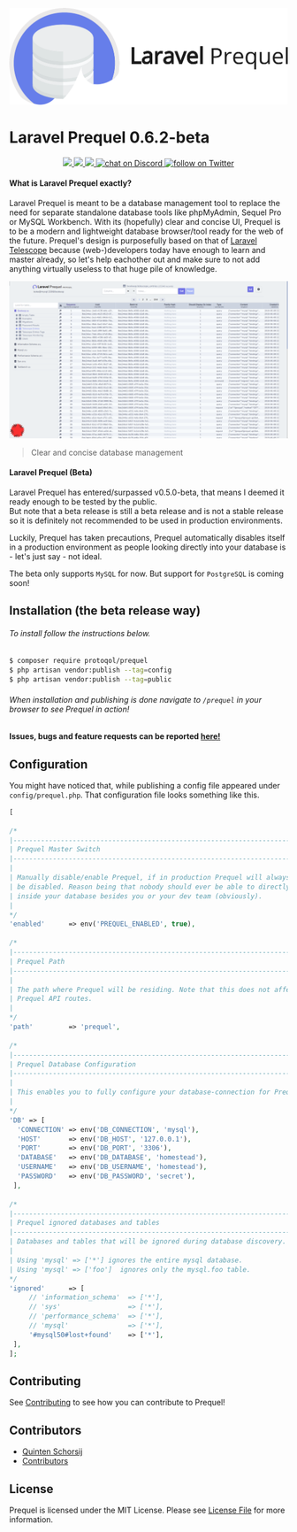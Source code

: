 
![Laravel Prequel](./assets/prequel.png)  
  
# Laravel Prequel 0.6.2-beta  
<p align="center">
    <a href="https://scrutinizer-ci.com/g/Protoqol/Prequel/?branch=master">
	<img src="https://scrutinizer-ci.com/g/Protoqol/Prequel/badges/quality-score.png?=master"/>	
    </a>
    <a href="https://github.com/protoqol/prequel/graphs/contributors" alt="Contributors">
        <img src="https://img.shields.io/github/contributors/protoqol/prequel.svg" />
     </a>
    <a href="https://github.com/badges/shields/pulse" alt="Activity">
        <img src="https://img.shields.io/github/commit-activity/m/badges/shields.svg" />
    </a>
    <a href="https://discord.gg/vZpwDVU">
        <img src="https://img.shields.io/discord/598160569660342327.svg?logo=discord"
            alt="chat on Discord">
     </a>
    <a href="https://twitter.com/intent/follow?screen_name=Protoqol_XYZ">
        <img src="https://img.shields.io/twitter/follow/Protoqol_XYZ.svg?label=%40Protoqol_XYZ&style=social"
            alt="follow on Twitter">
      </a>
</p>

#### What is Laravel Prequel exactly?  
Laravel Prequel is meant to be a database management tool to replace the need for separate standalone database tools like phpMyAdmin, Sequel Pro or MySQL Workbench. With its (hopefully) clear and concise UI, Prequel is to be a modern and lightweight database browser/tool ready for the web of the future. Prequel's design is purposefully based on that of [Laravel Telescope](https://github.com/laravel/telescope) because (web-)developers today have enough to learn and master already, so let's help eachother out and make sure to not add anything virtually useless to that huge pile of knowledge.   
  
![Prequel Screenshot](./assets/prequel_screenshot.png)  
> Clear and concise database management  
  
#### Laravel Prequel (Beta)  
Laravel Prequel has entered/surpassed v0.5.0-beta, that means I deemed it ready enough to be tested by the public.  
But note that a beta release is still a beta release and is not a stable release so it is definitely not recommended to be used in production environments.   
  
Luckily, Prequel has taken precautions, Prequel automatically disables itself in a production environment as people looking directly into your database is - let's just say - not ideal.  
  
The beta only supports `MySQL` for now. But support for `PostgreSQL` is coming soon!
  
## Installation (the beta release way)  
###### To install follow the instructions below.  
```bash  
$ composer require protoqol/prequel  
$ php artisan vendor:publish --tag=config  
$ php artisan vendor:publish --tag=public  
```  
###### When installation and publishing is done navigate to `/prequel` in your browser to see Prequel in action!  
  
#### Issues, bugs and feature requests can be reported [here!](https://github.com/Protoqol/Prequel/issues/new/choose)  

## Configuration
You might have noticed that, while publishing a config file appeared under `config/prequel.php`. 
That configuration file looks something like this.
```php
[  

/*  
|--------------------------------------------------------------------------  
| Prequel Master Switch  
|--------------------------------------------------------------------------  
|  
| Manually disable/enable Prequel, if in production Prequel will always  
| be disabled. Reason being that nobody should ever be able to directly look  
| inside your database besides you or your dev team (obviously).  
|  
*/
'enabled'      => env('PREQUEL_ENABLED', true),  
  
/*  
|--------------------------------------------------------------------------  
| Prequel Path  
|--------------------------------------------------------------------------  
|  
| The path where Prequel will be residing. Note that this does not affect  
| Prequel API routes.  
|  
*/
'path'         => 'prequel',  

/*  
|--------------------------------------------------------------------------  
| Prequel Database Configuration  
|--------------------------------------------------------------------------  
|  
| This enables you to fully configure your database-connection for Prequel.
|  
*/
'DB' => [  
  'CONNECTION' => env('DB_CONNECTION', 'mysql'),  
  'HOST'       => env('DB_HOST', '127.0.0.1'),  
  'PORT'       => env('DB_PORT', '3306'),  
  'DATABASE'   => env('DB_DATABASE', 'homestead'),  
  'USERNAME'   => env('DB_USERNAME', 'homestead'),  
  'PASSWORD'   => env('DB_PASSWORD', 'secret'),  
 ],  
 
/*  
|--------------------------------------------------------------------------  
| Prequel ignored databases and tables  
|--------------------------------------------------------------------------  
| Databases and tables that will be ignored during database discovery.
|
| Using 'mysql' => ['*'] ignores the entire mysql database.
| Using 'mysql' => ['foo']  ignores only the mysql.foo table.
*/
'ignored'      => [  
	 // 'information_schema'  => ['*'],  
	 // 'sys'                 => ['*'],
	 // 'performance_schema'  => ['*'], 
	 // 'mysql'               => ['*'],
	 '#mysql50#lost+found'    => ['*'],  
 ],
];
```
  
## Contributing  
  
See [Contributing](CONTRIBUTING.md) to see how you can contribute to Prequel!   
  
  
## Contributors  
- [Quinten Schorsij](https://github.com/QuintenJustus)  
- [Contributors](https://github.com/Protoqol/Prequel/graphs/contributors)  
  
## License  
  
Prequel is licensed under the MIT License. Please see [License File](LICENSE) for more information.
